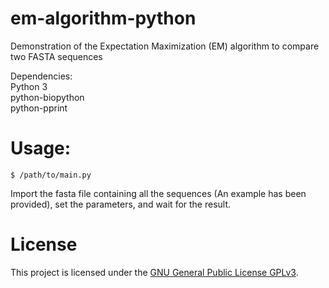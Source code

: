 # em-algorithm-python
Demonstration of the Expectation Maximization (EM) algorithm to compare two FASTA sequences

Dependencies:  
Python 3  
python-biopython  
python-pprint  

Usage:
===
```
$ /path/to/main.py
```
Import the fasta file containing all the sequences (An example has been provided), set the parameters, and wait for the result.

License
===

This project is licensed under the [GNU General Public License GPLv3](https://www.gnu.org/licenses/gpl-3.0.en.html).
